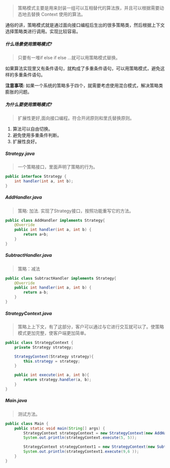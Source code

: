 >策略模式主要是用来封装一组可以互相替代的算法族，并且可以根据需要动态地去替换 Context 使用的算法。

通俗的讲，策略模式就是通过面向接口编程后生出的很多策略类，然后根据上下文选择策略类进行调用。实现比较容易。

#####    什么场景使用策略模式?
>只要有一堆if else if else ...就可以用策略模式替换。

如果算法实现里又有条件语句，就构成了多重条件语句，可以用策略模式，避免这样的多重条件语句。

**注意事项:** 如果一个系统的策略多于四个，就需要考虑使用混合模式，解决策略类膨胀的问题。

#####    为什么要使用策略模式?
>扩展性更好,面向接口编程。符合开闭原则和里氏替换原则。

1. 算法可以自由切换。
 2. 避免使用多重条件判断。 
3. 扩展性良好。


#####    Strategy.java
>一个策略接口，里面声明了策略的行为。
```java
public interface Strategy {
    int handler(int a, int b);
}
```
#####    AddHandler.java
>策略: 加法. 实现了Strategy接口，按照功能重写它的方法。
```java
public class AddHandler implements Strategy{
    @Override
    public int handler(int a, int b) {
        return a+b;
    }
}
```
#####    SubtractHandler.java
>策略：减法
```java
public class SubtractHandler implements Strategy{
    @Override
    public int handler(int a, int b) {
        return a-b;
    }
}
```
#####    StrategyContext.java
>策略上上下文，有了这部分，客户可以通过与它进行交互就可以了。使策略模式更加完整，使客户端更加简单。
```java
public class StrategyContext {
    private Strategy strategy;

    StrategyContext(Strategy strategy){
        this.strategy = strategy;
    }

    public int execute(int a, int b){
        return strategy.handler(a, b);
    }
}
```

#####    Main.java
>测试方法。
```java
public class Main {
    public static void main(String[] args) {
        StrategyContext strategyContext = new StrategyContext(new AddHandler());
        System.out.println(strategyContext.execute(5, 5));

        StrategyContext strategyContext1 = new StrategyContext(new SubtractHandler());
        System.out.println(strategyContext1.execute(9,6 ));
    }
}
```
